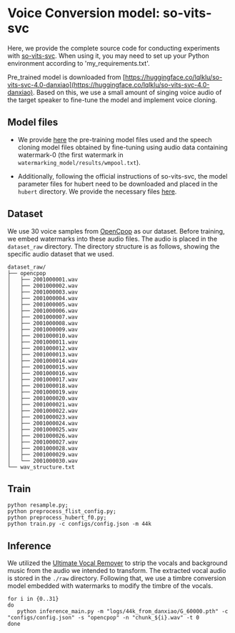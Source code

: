 # Voice Conversion model: so-vits-svc
Here, we provide the complete source code for conducting experiments with [so-vits-svc](https://github.com/svc-develop-team/so-vits-svc). When using it, you may need to set up your Python environment according to 'my_requirements.txt'.

Pre_trained model is downloaded from [https://huggingface.co/lqlklu/so-vits-svc-4.0-danxiao](https://huggingface.co/lqlklu/so-vits-svc-4.0-danxiao). Based on this, we use a small amount of singing voice audio of the target speaker to fine-tune the model and implement voice cloning.

## Model files
- We provide [here](https://drive.google.com/drive/folders/1KFgFCsSVb3KVQCRrGKCkLzx5KQHHADrq?usp=drive_link) the pre-training model files used and the speech cloning model files obtained by fine-tuning using audio data containing watermark-0 (the first watermark in `watermarking_model/results/wmpool.txt`).

- Additionally, following the official instructions of so-vits-svc, the model parameter files for hubert need to be downloaded and placed in the `hubert` directory. We provide the necessary files [here](https://drive.google.com/file/d/1uj0crMdw66Dkl9fkjsQ0mWBDul_2IsHb/view?usp=drive_link).


## Dataset
We use 30 voice samples from [OpenCpop](https://wenet.org.cn/opencpop/) as our dataset. Before training, we embed watermarks into these audio files. The audio is placed in the  `dataset_raw` directory. The directory structure is as follows, showing the specific audio dataset that we used.
```
dataset_raw/
├── opencpop
│   ├── 2001000001.wav
│   ├── 2001000002.wav
│   ├── 2001000003.wav
│   ├── 2001000004.wav
│   ├── 2001000005.wav
│   ├── 2001000006.wav
│   ├── 2001000007.wav
│   ├── 2001000008.wav
│   ├── 2001000009.wav
│   ├── 2001000010.wav
│   ├── 2001000011.wav
│   ├── 2001000012.wav
│   ├── 2001000013.wav
│   ├── 2001000014.wav
│   ├── 2001000015.wav
│   ├── 2001000016.wav
│   ├── 2001000017.wav
│   ├── 2001000018.wav
│   ├── 2001000019.wav
│   ├── 2001000020.wav
│   ├── 2001000021.wav
│   ├── 2001000022.wav
│   ├── 2001000023.wav
│   ├── 2001000024.wav
│   ├── 2001000025.wav
│   ├── 2001000026.wav
│   ├── 2001000027.wav
│   ├── 2001000028.wav
│   ├── 2001000029.wav
│   └── 2001000030.wav
└── wav_structure.txt
```


## Train
```
python resample.py;
python preprocess_flist_config.py;
python preprocess_hubert_f0.py;
python train.py -c configs/config.json -m 44k
```

## Inference
We utilized the [Ultimate Vocal Remover](https://ultimatevocalremover.com/) to strip the vocals and background music from the audio we intended to transform. The extracted vocal audio is stored in the `./raw` directory. Following that, we use a timbre conversion model embedded with watermarks to modify the timbre of the vocals.
```
for i in {0..31}
do
   python inference_main.py -m "logs/44k_from_danxiao/G_60000.pth" -c "configs/config.json" -s "opencpop" -n "chunk_${i}.wav" -t 0
done
```